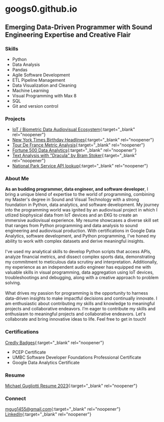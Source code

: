 # googs0.github.io

## Emerging Data-Driven Programmer with Sound Engineering Expertise and Creative Flair

### Skills
- Python 
- Data Analysis
- Pandas
- Agile Software Development
- ETL Pipeline Management
- Data Visualization and Cleaning
- Machine Learning
- Visual Programming with Max 8
- SQL
- Git and version control

### Projects
- [IoT / Biometric Data Audiovisual Ecosystem](https://github.com/googs0/Audiovisual_IoT_EKG/tree/main){:target="_blank" rel="noopener"}
- [New York Times Birthday Headlines](https://github.com/googs0/NYT_Birthday_API/tree/main){:target="_blank" rel="noopener"}
- [Tour De France Metric Analysis](https://github.com/googs0/TDF_Analysis/tree/main){:target="_blank" rel="noopener"}
- [Fortune 500 Data Analytics](https://github.com/googs0/fortune500_analytics/tree/main){:target="_blank" rel="noopener"}
- [Text Analysis with "Dracula" by Bram Stoker](https://github.com/googs0/Word_Analysis_Dracula/tree/main){:target="_blank" rel="noopener"}
- [National Park Service API lookup](https://github.com/googs0/NPS_API_class/tree/main){:target="_blank" rel="noopener"}

### About Me
**As an budding programmer, data engineer, and software developer**, I bring a unique blend of expertise to the world of programming, combining my Master's degree in Sound and Visual Technology with a strong foundation in Python, data analytics, and software development. My journey into the programming world was ignited by an audiovisual project in which I utlized biophysical data from IoT devices and an EKG to create an immersive audiovisual experience. My resume showcases a diverse skill set that ranges from Python programming and data analysis to sound engineering and audiovisual production. With certifications in Google Data Analytics, software development, and Python programming, I've honed my ability to work with complex datasets and derive meaningful insights.
<br>
<br>
I've used my analytical skills to develop Python scripts that access APIs, analyze financial metrics, and dissect complex sports data, demonstrating my commitment to meticulous data scrutiny and interpretation. Additionally, my experience as an independent audio engineer has equipped me with valuable skills in visual programming,  data aggregation using IoT devices, troubleshootings and debugging, along with a creative approach to problem solving.
<br>
<br>
What drives my passion for programming is the opportunity to harness data-driven insights to make impactful decisions and continually innovate. I am enthusiastic about contributing my skills and knowledge to meaningful projects and collaborative endeavors. I’m eager to contribute my skills and enthusiasm to meaningful projects and collaborative endeavors. Let's collaborate and bring innovative ideas to life. Feel free to get in touch! 

### Certifications 

[Credly Badges](https://www.credly.com/users/michael-gugliotti/badges){:target="_blank" rel="noopener"}

- PCEP Certificate
- UMBC Software Developer Foundations Professional Certificate
- Google Data Analytics Certificate

### Resume
[Michael Gugliotti Resume 2023](/assets/Michael-Gugliotti-Resume-Programming-2023-[Baltimore-Orioles].pdf){:target="_blank" rel="noopener"}

### Connect
[mgug1455@gmail.com](mailto:mgug1455@gmail.com){:target="_blank" rel="noopener"}
  <br>
[LinkedIn](https://www.linkedin.com/in/mgug1455/){:target="_blank" rel="noopener"}
